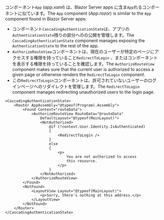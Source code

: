 <span data-ttu-id="da4ae-101">コンポーネント`App` (*app.xaml*) は、Blazor Server apps に含ま`App`れるコンポーネントに似ています。</span><span class="sxs-lookup"><span data-stu-id="da4ae-101">The `App` component (*App.razor*) is similar to the `App` component found in Blazor Server apps:</span></span>

* <span data-ttu-id="da4ae-102">コンポーネント`CascadingAuthenticationState`は、アプリの`AuthenticationState`残りの部分へのの公開を管理します。</span><span class="sxs-lookup"><span data-stu-id="da4ae-102">The `CascadingAuthenticationState` component manages exposing the `AuthenticationState` to the rest of the app.</span></span>
* <span data-ttu-id="da4ae-103">`AuthorizeRouteView`コンポーネントは、現在のユーザーが特定のページにアクセスする権限を持っていること`RedirectToLogin` 、またはコンポーネントを表示する権限を持っていることを確認します。</span><span class="sxs-lookup"><span data-stu-id="da4ae-103">The `AuthorizeRouteView` component makes sure that the current user is authorized to access a given page or otherwise renders the `RedirectToLogin` component.</span></span>
* <span data-ttu-id="da4ae-104">この`RedirectToLogin`コンポーネントは、許可されていないユーザーのログインページへのリダイレクトを管理します。</span><span class="sxs-lookup"><span data-stu-id="da4ae-104">The `RedirectToLogin` component manages redirecting unauthorized users to the login page.</span></span>

```razor
<CascadingAuthenticationState>
    <Router AppAssembly="@typeof(Program).Assembly">
        <Found Context="routeData">
            <AuthorizeRouteView RouteData="@routeData" 
                DefaultLayout="@typeof(MainLayout)">
                <NotAuthorized>
                    @if (!context.User.Identity.IsAuthenticated)
                    {
                        <RedirectToLogin />
                    }
                    else
                    {
                        <p>
                            You are not authorized to access 
                            this resource.
                        </p>
                    }
                </NotAuthorized>
            </AuthorizeRouteView>
        </Found>
        <NotFound>
            <LayoutView Layout="@typeof(MainLayout)">
                <p>Sorry, there's nothing at this address.</p>
            </LayoutView>
        </NotFound>
    </Router>
</CascadingAuthenticationState>
```
